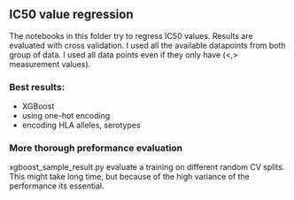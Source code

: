 ## IC50 value regression

The notebooks in this folder try to regress IC50 values.
Results are evaluated with cross validation.
I used all the available datapoints from both group of data. 
I used all data points even if they only have (<,> measurement values).

### Best results:
- XGBoost
- using one-hot encoding
- encoding HLA alleles, serotypes


### More thorough preformance evaluation

xgboost_sample_result.py evaluate a training on different random CV splits.
This might take long time, but because of the high variance of the performance its essential.
